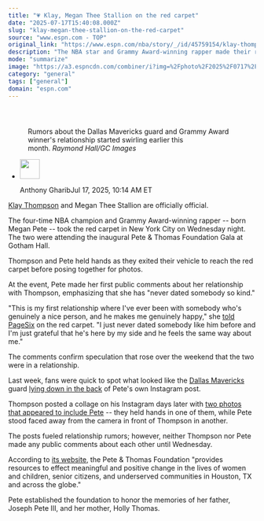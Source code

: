 ```yaml
---
title: "💗 Klay, Megan Thee Stallion on the red carpet"
date: "2025-07-17T15:40:08.000Z"
slug: "klay-megan-thee-stallion-on-the-red-carpet"
source: "www.espn.com - TOP"
original_link: "https://www.espn.com/nba/story/_/id/45759154/klay-thompson-megan-thee-stallion-confirm-relationship"
description: "The NBA star and Grammy Award-winning rapper made their red carpet debut at her inaugural Pete & Thomas Foundation Gala."
mode: "summarize"
image: "https://a3.espncdn.com/combiner/i?img=%2Fphoto%2F2025%2F0717%2Fr1520119_1296x729_16%2D9.jpg"
category: "general"
tags: ["general"]
domain: "espn.com"
---
```

<div id="readability-page-1" class="page"><section id="article-feed" data-behavior="author_overlay article_header_news_feed_item_meta article_legal_footer"><article data-id="45759154" data-behavior="story_scroll story_progress" data-src="/nba/story/_/id/45759154/klay-thompson-megan-thee-stallion-confirm-relationship"><div><header></header><figure><figcaption>Rumors about the Dallas Mavericks guard and Grammy Award winner's relationship started swirling earlier this month.&nbsp;<cite>Raymond Hall/GC Images</cite></figcaption></figure><div><div><ul><li><p><img src="https://a.espncdn.com/combiner/i?img=/i/columnists/espn_generic_m.jpg&amp;h=80&amp;w=80&amp;scale=crop" alt="" width="40" height="40"></p><p>Anthony Gharib<span>Jul 17, 2025, 10:14 AM ET</span></p></li></ul></div><p><a data-player-guid="3411530a-7ab7-e8dc-e4f1-65d59a559520" href="https://www.espn.com/nba/player/_/id/6475/klay-thompson">Klay Thompson</a> and Megan Thee Stallion are officially official.</p><p>The four-time NBA champion and Grammy Award-winning rapper -- born Megan Pete -- took the red carpet in New York City on Wednesday night. The two were attending the inaugural Pete &amp; Thomas Foundation Gala at Gotham Hall.</p><p>Thompson and Pete held hands as they exited their vehicle to reach the red carpet before posing together for photos.</p><p>At the event, Pete made her first public comments about her relationship with Thompson, emphasizing that she has "never dated somebody so kind."</p><p>"This is my first relationship where I've ever been with somebody who's genuinely a nice person, and he makes me genuinely happy," she <a href="https://pagesix.com/2025/07/16/celebrity-news/megan-thee-stallion-breaks-silence-on-klay-thompson-romance-at-inaugural-benefit-gala/">told PageSix</a> on the red carpet. "I just never dated somebody like him before and I'm just grateful that he's here by my side and he feels the same way about me."</p><p>The comments confirm speculation that rose over the weekend that the two were in a relationship.</p><p>Last week, fans were quick to spot what looked like the <a data-clubhouse-guid="f00d1f4e-4ce6-d581-466c-5b52531cf7ad" href="https://www.espn.com/nba/team/_/name/dal/dallas-mavericks">Dallas Mavericks</a> guard <a href="https://www.instagram.com/p/DL5JapwxZFx/?img_index=1">lying down in the back</a> of Pete's own Instagram post.</p><p>Thompson posted a collage on his Instagram days later with <a href="https://www.instagram.com/p/DMBkrYiRzlU/?img_index=1">two photos that appeared to include Pete</a> -- they held hands in one of them, while Pete stood faced away from the camera in front of Thompson in another.</p><p>The posts fueled relationship rumors; however, neither Thompson nor Pete made any public comments about each other until Wednesday.</p><p>According to <a href="https://www.peteandthomasfoundation.org/mission">its website</a>, the Pete &amp; Thomas Foundation "provides resources to effect meaningful and positive change in the lives of women and children, senior citizens, and underserved communities in Houston, TX and across the globe."</p><p>Pete established the foundation to honor the memories of her father, Joseph Pete III, and her mother, Holly Thomas.</p>
</div></div></article></section></div>
